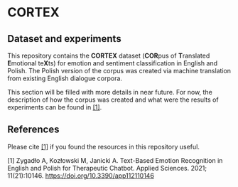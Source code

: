 # CORTEX

## Dataset and experiments

This repository contains the **CORTEX** dataset (**COR**pus of **T**ranslated **E**motional te**X**ts) for emotion and sentiment classification in English and Polish. The Polish version of the corpus was created via machine translation from existing English dialogue corpora.

This section will be filled with more details in near future. For now, the description of how the corpus was created and what were the results of experiments can be found in  [\[1\]](https://www.mdpi.com/2076-3417/11/21/10146).


## References

Please cite [\[1\]](https://www.mdpi.com/2076-3417/11/21/10146) if you found the resources in this repository useful.

[1] Zygadło A, Kozłowski M, Janicki A. Text-Based Emotion Recognition in English and Polish for Therapeutic Chatbot. Applied Sciences. 2021; 11(21):10146. https://doi.org/10.3390/app112110146
